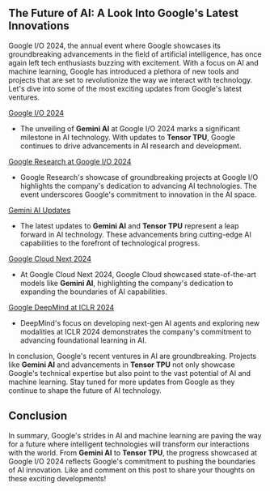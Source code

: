## The Future of AI: A Look Into Google's Latest Innovations
Google I/O 2024, the annual event where Google showcases its groundbreaking advancements in the field of artificial intelligence, has once again left tech enthusiasts buzzing with excitement. With a focus on AI and machine learning, Google has introduced a plethora of new tools and projects that are set to revolutionize the way we interact with technology. Let's dive into some of the most exciting updates from Google's latest ventures.

[Google I/O 2024](https://io.google/2024/explore/?q=ai)
- The unveiling of **Gemini AI** at Google I/O 2024 marks a significant milestone in AI technology. With updates to **Tensor TPU**, Google continues to drive advancements in AI research and development.

[Google Research at Google I/O 2024](https://research.google/blog/google-research-at-google-io-2024/)
- Google Research's showcase of groundbreaking projects at Google I/O highlights the company's dedication to advancing AI technologies. The event underscores Google's commitment to innovation in the AI space.

[Gemini AI Updates](https://www.cnbc.com/2024/05/14/google-io-2024-ai-gemini.html)
- The latest updates to **Gemini AI** and **Tensor TPU** represent a leap forward in AI technology. These advancements bring cutting-edge AI capabilities to the forefront of technological progress.

[Google Cloud Next 2024](https://technologymagazine.com/ai-and-machine-learning/google-cloud-next-2024-pushing-the-next-frontier-of-ai)
- At Google Cloud Next 2024, Google Cloud showcased state-of-the-art models like **Gemini AI**, highlighting the company's dedication to expanding the boundaries of AI capabilities.

[Google DeepMind at ICLR 2024](https://deepmind.google/discover/blog/google-deepmind-at-iclr-2024/)
- DeepMind's focus on developing next-gen AI agents and exploring new modalities at ICLR 2024 demonstrates the company's commitment to advancing foundational learning in AI.

In conclusion, Google's recent ventures in AI are groundbreaking. Projects like **Gemini AI** and advancements in **Tensor TPU** not only showcase Google's technical expertise but also point to the vast potential of AI and machine learning. Stay tuned for more updates from Google as they continue to shape the future of AI technology.

## Conclusion
In summary, Google's strides in AI and machine learning are paving the way for a future where intelligent technologies will transform our interactions with the world. From **Gemini AI** to **Tensor TPU**, the progress showcased at Google I/O 2024 reflects Google's commitment to pushing the boundaries of AI innovation. Like and comment on this post to share your thoughts on these exciting developments!
